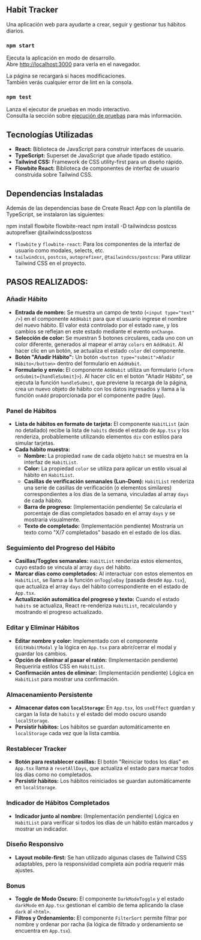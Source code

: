 ## Habit Tracker

Una aplicación web para ayudarte a crear, seguir y gestionar tus hábitos diarios.

### `npm start`

Ejecuta la aplicación en modo de desarrollo.\
Abre [http://localhost:3000](http://localhost:3000) para verla en el navegador.

La página se recargará si haces modificaciones.\
También verás cualquier error de lint en la consola.

### `npm test`

Lanza el ejecutor de pruebas en modo interactivo.\
Consulta la sección sobre [ejecución de pruebas](https://facebook.github.io/create-react-app/docs/running-tests) para más información.

## Tecnologías Utilizadas

* **React:** Biblioteca de JavaScript para construir interfaces de usuario.
* **TypeScript:** Superset de JavaScript que añade tipado estático.
* **Tailwind CSS:** Framework de CSS utility-first para un diseño rápido.
* **Flowbite React:** Biblioteca de componentes de interfaz de usuario construida sobre Tailwind CSS.

## Dependencias Instaladas

Además de las dependencias base de Create React App con la plantilla de TypeScript, se instalaron las siguientes:

npm install flowbite flowbite-react
npm install -D tailwindcss postcss autoprefixer @tailwindcss/postcss


* `flowbite` y `flowbite-react`: Para los componentes de la interfaz de usuario como modales, selects, etc.
* `tailwindcss`, `postcss`, `autoprefixer`, `@tailwindcss/postcss`: Para utilizar Tailwind CSS en el proyecto.

## PASOS REALIZADOS:

### Añadir Hábito

* **Entrada de nombre:** Se muestra un campo de texto (`<input type="text" />`) en el componente `AddHabit` para que el usuario ingrese el nombre del nuevo hábito. El valor está controlado por el estado `name`, y los cambios se reflejan en este estado mediante el evento `onChange`.
* **Selección de color:** Se muestran 5 botones circulares, cada uno con un color diferente, generados al mapear el array `colors` en `AddHabit`. Al hacer clic en un botón, se actualiza el estado `color` del componente.
* **Botón "Añadir Hábito":** Un botón `<button type="submit">Añadir Hábito</button>` dentro del formulario en `AddHabit`.
* **Formulario y envío:** El componente `AddHabit` utiliza un formulario (`<form onSubmit={handleSubmit}>`). Al hacer clic en el botón "Añadir Hábito", se ejecuta la función `handleSubmit`, que previene la recarga de la página, crea un nuevo objeto de hábito con los datos ingresados y llama a la función `onAdd` proporcionada por el componente padre (`App`).

### Panel de Hábitos

* **Lista de hábitos en formato de tarjeta:** El componente `HabitList` (aún no detallado) recibe la lista de `habits` desde el estado de `App.tsx` y los renderiza, probablemente utilizando elementos `div` con estilos para simular tarjetas.
* **Cada hábito muestra:**
    * **Nombre:** La propiedad `name` de cada objeto `habit` se muestra en la interfaz de `HabitList`.
    * **Color:** La propiedad `color` se utiliza para aplicar un estilo visual al hábito en `HabitList`.
    * **Casillas de verificación semanales (Lun–Dom):** `HabitList` renderiza una serie de casillas de verificación (o elementos similares) correspondientes a los días de la semana, vinculadas al array `days` de cada hábito.
    * **Barra de progreso:** (Implementación pendiente) Se calcularía el porcentaje de días completados basado en el array `days` y se mostraría visualmente.
    * **Texto de completado:** (Implementación pendiente) Mostraría un texto como "X/7 completados" basado en el estado de los días.

### Seguimiento del Progreso del Hábito

* **Casillas/Toggles semanales:** `HabitList` renderiza estos elementos, cuyo estado se vincula al array `days` del hábito.
* **Marcar días como completados:** Al interactuar con estos elementos en `HabitList`, se llama a la función `onToggleDay` (pasada desde `App.tsx`), que actualiza el array `days` del hábito correspondiente en el estado de `App.tsx`.
* **Actualización automática del progreso y texto:** Cuando el estado `habits` se actualiza, React re-renderiza `HabitList`, recalculando y mostrando el progreso actualizado.

### Editar y Eliminar Hábitos

* **Editar nombre y color:** Implementado con el componente `EditHabitModal` y la lógica en `App.tsx` para abrir/cerrar el modal y guardar los cambios.
* **Opción de eliminar al pasar el ratón:** (Implementación pendiente) Requeriría estilos CSS en `HabitList`.
* **Confirmación antes de eliminar:** (Implementación pendiente) Lógica en `HabitList` para mostrar una confirmación.

### Almacenamiento Persistente

* **Almacenar datos con `localStorage`:** En `App.tsx`, los `useEffect` guardan y cargan la lista de `habits` y el estado del modo oscuro usando `localStorage`.
* **Persistir hábitos:** Los hábitos se guardan automáticamente en `localStorage` cada vez que la lista cambia.

### Restablecer Tracker

* **Botón para restablecer casillas:** El botón "Reiniciar todos los días" en `App.tsx` llama a `resetAllDays`, que actualiza el estado para marcar todos los días como no completados.
* **Persistir hábitos:** Los hábitos reiniciados se guardan automáticamente en `localStorage`.

### Indicador de Hábitos Completados

* **Indicador junto al nombre:** (Implementación pendiente) Lógica en `HabitList` para verificar si todos los días de un hábito están marcados y mostrar un indicador.

### Diseño Responsivo

* **Layout mobile-first:** Se han utilizado algunas clases de Tailwind CSS adaptables, pero la responsividad completa aún podría requerir más ajustes.

### Bonus

* **Toggle de Modo Oscuro:** El componente `DarkModeToggle` y el estado `darkMode` en `App.tsx` gestionan el cambio de tema aplicando la clase `dark` al `<html>`.
* **Filtros y Ordenamiento:** El componente `FilterSort` permite filtrar por nombre y ordenar por racha (la lógica de filtrado y ordenamiento se encuentra en `App.tsx`).
